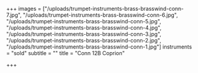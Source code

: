 +++
images = ["/uploads/trumpet-instruments-brass-brasswind-conn-7.jpg", "/uploads/trumpet-instruments-brass-brasswind-conn-6.jpg", "/uploads/trumpet-instruments-brass-brasswind-conn-5.jpg", "/uploads/trumpet-instruments-brass-brasswind-conn-4.jpg", "/uploads/trumpet-instruments-brass-brasswind-conn-3.jpg", "/uploads/trumpet-instruments-brass-brasswind-conn-2.jpg", "/uploads/trumpet-instruments-brass-brasswind-conn-1.jpg"]
instruments = "sold"
subtitle = ""
title = "Conn 12B Coprion"

+++
